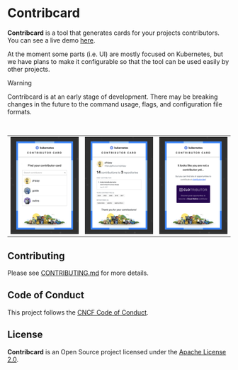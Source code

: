 # Contribcard

**Contribcard** is a tool that generates cards for your projects contributors. You can see a live demo [here](https://contribcard.clotributor.dev).

At the moment some parts (i.e. UI) are mostly focused on Kubernetes, but we have plans to make it configurable so that the tool can be used easily by other projects.

> [!WARNING]
> Contribcard is at an early stage of development. There may be breaking changes in the future to the command usage, flags, and configuration file formats.

<br/>
<table>
    <tr>
        <td width="33%"><img src="docs/screenshots/contribcard1.png?raw=true"></td>
        <td width="33%"><img src="docs/screenshots/contribcard2.png?raw=true"></td>
        <td width="33%"><img src="docs/screenshots/contribcard3.png?raw=true"></td>
    </tr>
</table>

## Contributing

Please see [CONTRIBUTING.md](./CONTRIBUTING.md) for more details.

## Code of Conduct

This project follows the [CNCF Code of Conduct](https://github.com/cncf/foundation/blob/master/code-of-conduct.md).

## License

**Contribcard** is an Open Source project licensed under the [Apache License 2.0](https://www.apache.org/licenses/LICENSE-2.0).
